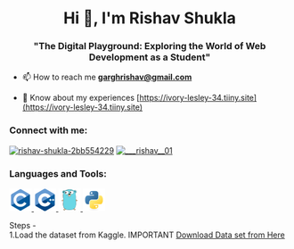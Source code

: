 <h1 align="center">Hi 👋, I'm Rishav Shukla</h1>
<h3 align="center">"The Digital Playground: Exploring the World of Web Development as a Student"</h3>

- 📫 How to reach me **garghrishav@gmail.com**

- 📄 Know about my experiences [https://ivory-lesley-34.tiiny.site](https://ivory-lesley-34.tiiny.site)

<h3 align="left">Connect with me:</h3>
<p align="left">
<a href="https://linkedin.com/in/rishav-shukla-2bb554229" target="blank"><img align="center" src="https://raw.githubusercontent.com/rahuldkjain/github-profile-readme-generator/master/src/images/icons/Social/linked-in-alt.svg" alt="rishav-shukla-2bb554229" height="30" width="40" /></a>
<a href="https://instagram.com/___rishav__01" target="blank"><img align="center" src="https://raw.githubusercontent.com/rahuldkjain/github-profile-readme-generator/master/src/images/icons/Social/instagram.svg" alt="___rishav__01" height="30" width="40" /></a>
</p>

<h3 align="left">Languages and Tools:</h3>
<p align="left"> <a href="https://www.cprogramming.com/" target="_blank" rel="noreferrer"> <img src="https://raw.githubusercontent.com/devicons/devicon/master/icons/c/c-original.svg" alt="c" width="40" height="40"/> </a> <a href="https://www.w3schools.com/cpp/" target="_blank" rel="noreferrer"> <img src="https://raw.githubusercontent.com/devicons/devicon/master/icons/cplusplus/cplusplus-original.svg" alt="cplusplus" width="40" height="40"/> </a> <a href="https://golang.org" target="_blank" rel="noreferrer"> <img src="https://raw.githubusercontent.com/devicons/devicon/master/icons/go/go-original.svg" alt="go" width="40" height="40"/> </a> <a href="https://www.python.org" target="_blank" rel="noreferrer"> <img src="https://raw.githubusercontent.com/devicons/devicon/master/icons/python/python-original.svg" alt="python" width="40" height="40"/> </a> </p>

Steps - <br>
1.Load the dataset from Kaggle. IMPORTANT <a href="https://www.kaggle.com/catherinehorng/dogbreedidfromcomp/download"> Download Data set from Here </a><br>
